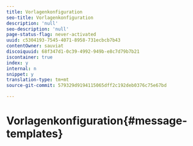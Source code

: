 ```yaml
---
title: Vorlagenkonfiguration
seo-title: Vorlagenkonfiguration
description: 'null'
seo-description: 'null'
page-status-flag: never-activated
uuid: c5304193-7545-4071-8958-731ecbcb7b43
contentOwner: sauviat
discoiquuid: 68f347d1-0c39-4992-949b-e8c7d79b7b21
iscontainer: true
index: y
internal: n
snippet: y
translation-type: tm+mt
source-git-commit: 579329d9194115065dff2c192deb0376c75e67bd

---
```



# Vorlagenkonfiguration{#message-templates}

